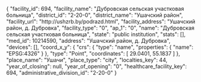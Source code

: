 {
    "facility_id": 694,
    "facility_name": "Дубровская сельская участковая больница",
    "district_id": "2-20-0",
    "district_name": "Ушачский район",
    "facility_url": "http:\/\/ushzrb.by\/podrazd.html",
    "facility_address": "Ушачский район, д. Дубровка",
    "facility_type": "0",
    "ap_1": "0",
    "name": "Дубровская сельская участковая больница",
    "state": "public institution",
    "stats": [],
    "med_id": 10214590,
    "address": "Ушачский район, д. Дубровка",
    "devices": [],
    "coord_x_y": {
        "crs": {
            "type": "name",
            "properties": {
                "name": "EPSG:4326"
            }
        },
        "type": "Point",
        "coordinates": [
            29.0401,
            55.1837
        ]
    },
    "place_name": "Ушачи",
    "place_type": "city",
    "localties_key": 44,
    "year_of_closing": null,
    "year_of_opening": "0",
    "healthcare_facility_key": 694,
    "administrative_division_id": "2-20-0"
}